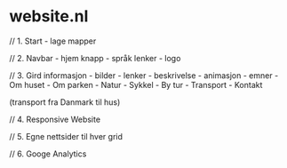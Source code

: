 # website.nl


// 1. Start
    - lage mapper

// 2. Navbar
    - hjem knapp
    - språk lenker
    - logo

// 3. Gird informasjon
    - bilder
    - lenker
    - beskrivelse
    - animasjon 
    - emner
        - Om huset
        - Om parken
        - Natur 
        - Sykkel
        - By tur
        - Transport
        - Kontakt

(transport fra Danmark til hus)

// 4. Responsive Website

// 5. Egne nettsider til hver grid

// 6. Googe Analytics

